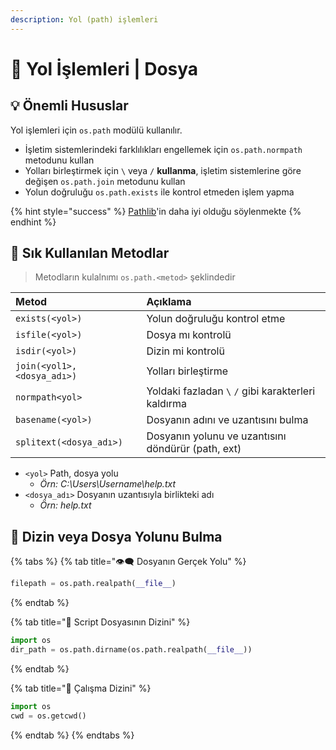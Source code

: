 ```yaml
---
description: Yol (path) işlemleri
---
```


# 🚩 Yol İşlemleri \| Dosya

## 💡 Önemli Hususlar

Yol işlemleri için `os.path` modülü kullanılır.

* İşletim sistemlerindeki farklılıkları engellemek için `os.path.normpath` metodunu kullan
* Yolları birleştirmek için `\` veya `/` **kullanma**, işletim sistemlerine göre değişen `os.path.join` metodunu kullan
* Yolun doğruluğu `os.path.exists` ile kontrol etmeden işlem yapma

{% hint style="success" %}
[Pathlib](https://treyhunner.com/2018/12/why-you-should-be-using-pathlib/)'in daha iyi olduğu söylenmekte
{% endhint %}

## 🌟 Sık Kullanılan Metodlar

> Metodların kulalnımı `os.path.<metod>` şeklindedir

| Metod | Açıklama |
| :--- | :--- |
| `exists(<yol>)` | Yolun doğruluğu kontrol etme |
| `isfile(<yol>)` | Dosya mı kontrolü |
| `isdir(<yol>)` | Dizin mi kontrolü |
| `join(<yol1>, <dosya_adı>)` | Yolları birleştirme |
| `normpath<yol>` | Yoldaki fazladan `\` `/` gibi karakterleri kaldırma |
| `basename(<yol>)` | Dosyanın adını ve uzantısını bulma |
| `splitext(<dosya_adı>)` | Dosyanın yolunu ve uzantısını döndürür \(path, ext\) |

* `<yol>` Path, dosya yolu
  * _Örn: C:\Users\Username\help.txt_
* `<dosya_adı>` Dosyanın uzantısıyla birlikteki adı
  * _Örn: help.txt_

## ‍👀 Dizin veya Dosya Yolunu Bulma

{% tabs %}
{% tab title="👁‍🗨 Dosyanın Gerçek Yolu" %}
```python
filepath = os.path.realpath(__file__)
```
{% endtab %}

{% tab title="📜 Script Dosyasının Dizini" %}
```python
import os
dir_path = os.path.dirname(os.path.realpath(__file__))
```
{% endtab %}

{% tab title="📂 Çalışma Dizini" %}
```python
import os
cwd = os.getcwd()
```
{% endtab %}
{% endtabs %}

